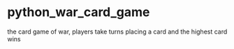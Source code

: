 # python_war_card_game
the card game of war, players take turns placing a card and the highest card wins
